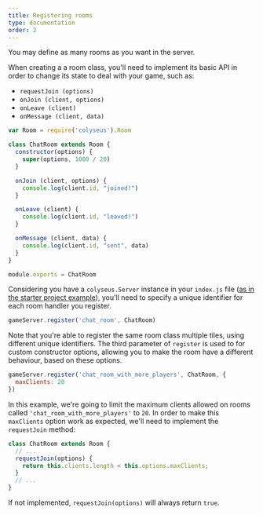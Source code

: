 ```yaml
---
title: Registering rooms
type: documentation
order: 2
---
```


You may define as many rooms as you want in the server.

When creating a a room class, you'll need to implement its basic API in order to
change its state to deal with your game, such as:

- `requestJoin (options)`
- `onJoin (client, options)`
- `onLeave (client)`
- `onMessage (client, data)`

```javascript
var Room = require('colyseus').Room

class ChatRoom extends Room {
  constructor(options) {
    super(options, 1000 / 20)
  }

  onJoin (client, options) {
    console.log(client.id, "joined!")
  }

  onLeave (client) {
    console.log(client.id, "leaved!")
  }

  onMessage (client, data) {
    console.log(client.id, "sent", data)
  }
}

module.exports = ChatRoom
```

Considering you have a `colyseus.Server` instance in your `index.js` file ([as
in the starter project example](https://github.com/endel/colyseus-starter)),
you'll need to specify a unique identifier for each room handler you register.

```javascript
gameServer.register('chat_room', ChatRoom)
```

Note that you're able to register the same room class multiple tiles, using
different unique identifiers. The third parameter of `register` is used to for
custom constructor options, allowing you to make the room have a different
behaviour, based on these options.

```javascript
gameServer.register('chat_room_with_more_players', ChatRoom, {
  maxClients: 20
})
```

In this example, we're going to limit the maximum clients allowed on rooms
called `'chat_room_with_more_players'` to `20`. In order to make this
`maxClients` option work as expected, we'll need to implement the `requestJoin`
method:

```javascript
class ChatRoom extends Room {
  // ...
  requestJoin(options) {
    return this.clients.length < this.options.maxClients;
  }
  // ...
}
```

If not implemented, `requestJoin(options)` will always return `true`.

